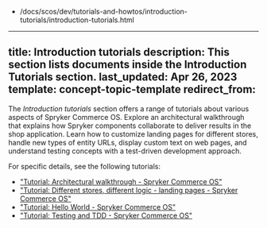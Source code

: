   - /docs/scos/dev/tutorials-and-howtos/introduction-tutorials/introduction-tutorials.html
---
title: Introduction tutorials
description: This section lists documents inside the Introduction Tutorials section.
last_updated: Apr 26, 2023
template: concept-topic-template
redirect_from:
---

The *Introduction tutorials* section offers a range of tutorials about various aspects of Spryker Commerce OS. Explore an architectural walkthrough that explains how Spryker components collaborate to deliver results in the shop application. Learn how to customize landing pages for different stores, handle new types of entity URLs, display custom text on web pages, and understand testing concepts with a test-driven development approach.

For specific details, see the following tutorials:
* ["Tutorial: Architectural walkthrough - Spryker Commerce OS"](/docs/scos/dev/tutorials-and-howtos/introduction-tutorials/tutorial-architectural-walkthrough-spryker-commerce-os.html)
* ["Tutorial: Different stores, different logic - landing pages - Spryker Commerce OS"](/docs/scos/dev/tutorials-and-howtos/introduction-tutorials/tutorial-different-stores-different-logic-landing-pages-spryker-commerce-os.html)
* ["Tutorial: Hello World - Spryker Commerce OS"](/docs/scos/dev/tutorials-and-howtos/introduction-tutorials/tutorial-hello-world-spryker-commerce-os.html)
* ["Tutorial: Testing and TDD - Spryker Commerce OS"](/docs/scos/dev/tutorials-and-howtos/introduction-tutorials/tutorial-testing-and-tdd-spryker-commerce-os.html)
